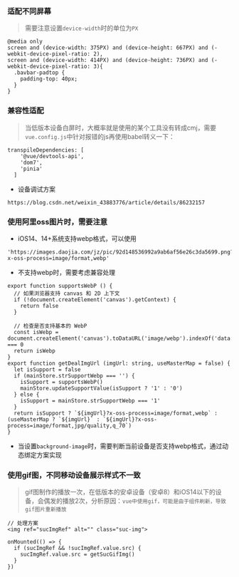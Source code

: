 ### 适配不同屏幕
> 需要注意设置`device-width`时的单位为`PX`
```
@media only
screen and (device-width: 375PX) and (device-height: 667PX) and (-webkit-device-pixel-ratio: 2),
screen and (device-width: 414PX) and (device-height: 736PX) and (-webkit-device-pixel-ratio: 3){
  .bavbar-padtop {
    padding-top: 40px;
  }
}
```

### 兼容性适配
> 当低版本设备白屏时，大概率就是使用的某个工具没有转成cmj，需要`vue.config.js`中针对报错的js再使用babel转义一下：
```
transpileDependencies: [
    '@vue/devtools-api',
    'dom7',
    'pinia'
  ]
```

- 设备调试方案
```
https://blog.csdn.net/weixin_43883776/article/details/86232157
```


### 使用阿里oss图片时，需要注意
- iOS14、14+系统支持webp格式，可以使用
```
'https://images.daojia.com/jz/pic/92d148536992a9ab6af56e26c3da5699.png?x-oss-process=image/format,webp'
```

- 不支持webp时，需要考虑兼容处理
```
export function supportsWebP () {
  // 如果浏览器支持 canvas 和 2D 上下文
  if (!document.createElement('canvas').getContext) {
    return false
  }

  // 检查是否支持基本的 WebP
  const isWebp = document.createElement('canvas').toDataURL('image/webp').indexOf('data:image/webp') === 0
  return isWebp
}
export function getDealImgUrl (imgUrl: string, useMasterMap = false) {
  let isSupport = false
  if (mainStore.strSupportWebp === '') {
    isSupport = supportsWebP()
    mainStore.updateSupportValue(isSupport ? '1' : '0')
  } else {
    isSupport = mainStore.strSupportWebp === '1'
  }
  return isSupport ? `${imgUrl}?x-oss-process=image/format,webp` : (useMasterMap ? `${imgUrl}` : `${imgUrl}?x-oss-process=image/format,jpg/quality,q_70`)
}
```

- 当设置`background-image`时，需要判断当前设备是否支持webp格式，通过动态绑定方案实现


### 使用gif图，不同移动设备展示样式不一致
> gif图制作的播放一次，在低版本的安卓设备（安卓8）和iOS14以下的设备，会偶发的播放2次，分析原因：`vue中使用gif，可能是由于组件刷新，导致gif图片重新播放`

```
// 处理方案
<img ref="sucImgRef" alt="" class="suc-img">

onMounted(() => {
  if (sucImgRef && !sucImgRef.value.src) {
    sucImgRef.value.src = getSucGifImg()
  }
})
```